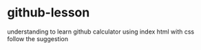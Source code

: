 # github-lesson
understanding to learn github
calculator using index html with css
<br>
follow the suggestion